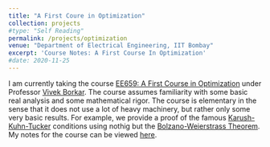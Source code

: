 ```yaml
---
title: "A First Coure in Optimization"
collection: projects
#type: "Self Reading"
permalink: /projects/optimization
venue: "Department of Electrical Engineering, IIT Bombay"
excerpt: 'Course Notes: A First Course In Optimization'
#date: 2020-11-25
---
```


I am currently taking the course [EE659: A First Course in Optimization](https://www.ee.iitb.ac.in/web/academics/courses/EE659) under Professor [Vivek Borkar](https://www.ee.iitb.ac.in/web/people/faculty/home/borkar). The course assumes familiarity with some basic real analysis and some mathematical rigor. The course is elementary in the sense that it does not use a lot of heavy machinery, but rather only some very basic results. For example, we provide a proof of the famous [Karush-Kuhn-Tucker](https://en.wikipedia.org/wiki/Karush%E2%80%93Kuhn%E2%80%93Tucker_conditions) conditions using nothig but the [Bolzano-Weierstrass Theorem](https://en.wikipedia.org/wiki/Bolzano%E2%80%93Weierstrass_theorem). My notes for the course can be viewed [here](https://ishankapnadak.github.io/files/optimization.pdf). 